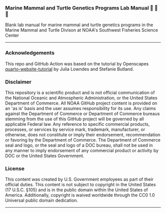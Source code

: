 ### Marine Mammal and Turtle Genetics Programs Lab Manual 🐢 🐬 🌊
Blank lab manual for marine mammal and turtle genetics programs in the Marine Mammal and Turtle Divison at NOAA's Southwest Fisheries Science Center

<hr>

### Acknowledgements
This repo and GitHub Action was based on the tutorial by Openscapes [quarto-website-tutorial](https://github.com/Openscapes/quarto-website-tutorial) by Julia Lowndes and Stefanie Butland.

### Disclaimer

This repository is a scientific product and is not official communication of the National Oceanic and Atmospheric Administration, or the United States Department of Commerce. All NOAA GitHub project content is provided on an 'as is' basis and the user assumes responsibility for its use. Any claims against the Department of Commerce or Department of Commerce bureaus stemming from the use of this GitHub project will be governed by all applicable Federal law. Any reference to specific commercial products, processes, or services by service mark, trademark, manufacturer, or otherwise, does not constitute or imply their endorsement, recommendation or favoring by the Department of Commerce. The Department of Commerce seal and logo, or the seal and logo of a DOC bureau, shall not be used in any manner to imply endorsement of any commercial product or activity by DOC or the United States Government.

### License

This content was created by U.S. Government employees as part of their official duties. This content is not subject to copyright in the United States (17 U.S.C. §105) and is in the public domain within the United States of America. Additionally, copyright is waived worldwide through the CC0 1.0 Universal public domain dedication.

<hr>
